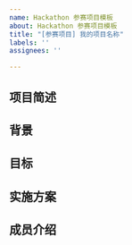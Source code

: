 ```yaml
---
name: Hackathon 参赛项目模板
about: Hackathon 参赛项目模板
title: "[参赛项目] 我的项目名称"
labels: ''
assignees: ''

---
```


## 项目简述
<!--请简单描述自己的项目-->

## 背景
<!--为了帮助大家了解您的项目，请描述您的项目背景，让不熟悉该项目领域的人能更清楚您为什么选择了这个领域以及这个项目。
例如：目前城市交通拥堵问题日益严峻，产生了很大的社会成本，部分大城市的平均通勤时间超过 1.5 小时，如何帮助人们解决通勤的体验已经越来越受到关注。由于道路交通状况瞬息万变，因此实时计算在这方面有天然的用武之地。-->

## 目标
<!--请用尽可能简洁的语言来描述您的参赛项目希望解决的问题。
例如：缓解超大城市早晚高峰的交通拥堵。-->

## 实施方案
<!--请描述您打算如何实施这个项目，并让大家了解为什么您的方案可以解决上述问题。
例如：将道路交通情况采集到 Pravega 中，通过 Flink 对这些事件进行实时处理，向人们实时推荐最优的通勤方式和时间。具体来说：... -->

## 成员介绍
<!--请介绍此次参加比赛的团队成员，包括但不限于天池昵称、团队成员的姓名/背景等信息。-->
